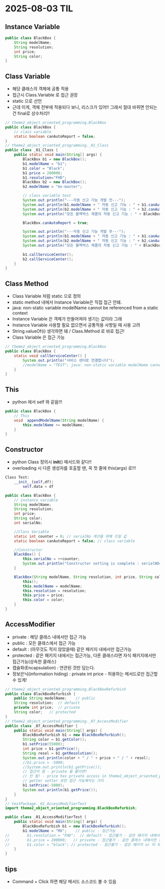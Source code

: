 # 2025-08-03 TIL

## Instance Variable
```java
public class BlackBox {
    String modelName;
    String resolution;
    int price;
    String color;
}
```
## Class Variable
- 해당 클래스의 객체에 공통 적용
- 접근시 Class.Variable 로 접근 권장
- static 으로 선언
- 근데 이게, 객체 전부에 적용되다 보니, 리스크가 있어!! 그래서 절대 바뀌면 안되는건 final로 상수처리!!
```java
// theme2_object_oriented_programming.BlackBox
public class BlackBox {
    // class variable
    static boolean canAutoReport = false;
}
// theme2_object_oriented_programming._01_Class
public class _01_Class {
    public static void main(String[] args) {
        BlackBox b1 = new BlackBox();
        b1.modelName = "b1";
        b1.color = "Black";
        b1.price = 200000;
        b1.resolution="FHD";
        BlackBox b2 = new BlackBox();
        b2.modelName = "mx-master";

        // class variable test
        System.out.println("---자동 신고 기능 개발 전---");
        System.out.println(b1.modelName + " 자동 신고 기능 : " + b1.canAutoReport );
        System.out.println(b2.modelName + " 자동 신고 기능 : " + b2.canAutoReport );
        System.out.println("모든 블랙박스 제품의 자동 신고 기능 : " + BlackBox.canAutoReport);

        BlackBox.canAutoReport = true;

        System.out.println("---자동 신고 기능 개발 후---");
        System.out.println(b1.modelName + " 자동 신고 기능 : " + b1.canAutoReport );
        System.out.println(b2.modelName + " 자동 신고 기능 : " + b2.canAutoReport );
        System.out.println("모든 블랙박스 제품의 자동 신고 기능 : " + BlackBox.canAutoReport);
        
        b1.callServiceCenter();
        b2.callServiceCenter();
    }
}
```
## Class Method
- Class Variable 처럼 static 으로 정의
- static method 내에서 Instance Variable은 직접 접근 안돼.
- java: non-static variable modelName cannot be referenced from a static context
- Instance Variable 은 객체가 만들어져야 생기는 값이라 그래  
- Instance Variable 사용할 필요 없으면서 공통적용 사항일 때 사용 고려
- String.valueOf(i) 생각하면 돼 / Class.Method 로 바로 접근!
- Class Variable 은 접근 가능
```java
// theme2_object_oriented_programming.BlackBox
public class BlackBox {
    static void callServiceCenter() {
        System.out.println("서비스 센터로 연결합니다");
        //modelName = "TEST"; java: non-static variable modelName cannot be referenced from a static context
    }
}
```
## This
- python 에서 self 와 같음!!!
```java
public class BlackBox {
    // This
    void  appendModelName(String modelName) {
        this.modelName += modelName;
    }
}
```
## Constructor
- python Class 정의시 __init__() 메서드와 같다!!
- overloading 시 다른 생성자를 호출할 땐, 꼭 첫 줄에 this(args) 로!!! 
```python
Class Test:
    __init__(self,df):
        self.data = df
```
```java
public class BlackBox {
    // instance variable
    String modelName;
    String resolution;
    int price;
    String color;
    int serialNo;

    //Class Variable
    static int counter = 0; // serialNo 계산을 위해 쓰일 값
    static boolean canAutoReport = false; // class variable

    //Constructor
    BlackBox() {
        this.serialNo = ++counter; 
        System.out.println("Constructor setting is complete : serialNO=" + this.serialNo);
    }

    BlackBox(String modelName, String resolution, int price, String color) {
        this();
        this.modelName = modelName;
        this.resolution = resolution;
        this.price = price;
        this.color = color;
    }
}
```

## AccessModifier
- private : 해당 클래스 내에서만 접근 가능
- public : 모든 클래스에서 접근 가능
- default : (아무것도 적지 않았을때) 같은 패키지 내에서만 접근가능
- protected : 같은 패키지 내에서는 접근가능, 다른 클래스라면 자식 패키지에서만 접근가능(상속한 클래스)
- 캡슐화(Encapsulation) : 연관된 것만 담는다.
- 정보은닉(information hiding) : private int price - 허용하는 메서드로만 접근할 수 있게!

```java
// theme2_object_oriented_programming.BlackBoxRefurbish
public class BlackBoxRefurbish {
    public String modelName;    // public
    String resolution;  // default
    private int price;  // private
    String color;   // protected
}
// theme2_object_oriented_programming._07_AccessModifier
public class _07_AccessModifier {
    public static void main(String[] args) {
        BlackBoxRefurbish b1 = new BlackBoxRefurbish();
        String color = b1.getColor();
        b1.setPrice(55000);
        int price = b1.getPrice();
        String resol = b1.getResolution();
        System.out.println(color + " / " + price + " / " + resol);
        //b1.price = -5000;
        //System.out.println(b1.getPrice());
        // 접근이 됨 - private 을 붙이면?
        // 안 됨! - price has private access in theme2_object_oriented_programming.BlackBoxRefurbish
        // getter setter 로만 접근 가능해지는 거지
        b1.setPrice(-5000);
        System.out.println(b1.getPrice());
    }
}
// testPackage._01_AccessModifierTest
import theme2_object_oriented_programming.BlackBoxRefurbish;

public class _01_AccessModifierTest {
    public static void main(String[] args) {
        BlackBoxRefurbish b1 = new BlackBoxRefurbish();
        b1.modelName = "MX";    // public - 접근가능
//        b1.resolution = "FHD";  // default - 접근불가 - 같은 패키지 내에서만 접근 가능
//        b1.price = 200000;   // private - 접근불가 - 같은 클래스 내에서만 접근 가능
//        b1.color = "black"; // protected - 접근불가 - 같은 패키지 or 타 패키지면 자식 클래스만
    }
}
```


## tips
- Command + Click 하면 해당 메서드 소스코드 볼 수 있음 